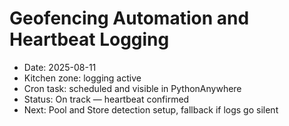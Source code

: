 # Geofencing Automation and Heartbeat Logging

- Date: 2025-08-11
- Kitchen zone: logging active
- Cron task: scheduled and visible in PythonAnywhere
- Status: On track — heartbeat confirmed
- Next: Pool and Store detection setup, fallback if logs go silent

